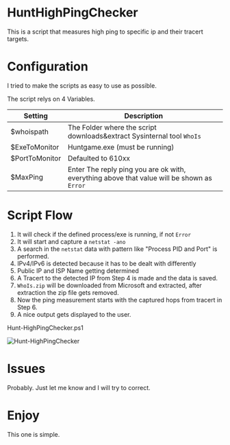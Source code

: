 # HuntHighPingChecker
This is a script that measures high ping to specific ip and their tracert targets.

# Configuration
I tried to make the scripts as easy to use as possible.

The script relys on 4 Variables.

| Setting      | Description |
| ----------- | ----------- |
| $whoispath      | The Folder where the script downloads&extract Sysinternal tool `WhoIs`       |
| $ExeToMonitor   | Huntgame.exe (must be running)        |
| $PortToMonitor    | Defaulted to 610xx        |
| $MaxPing  | Enter The reply ping  you are ok with, everything above that value will be shown as `Error`        |

# Script Flow

1. It will check if the defined process/exe is running, if not `Error`
2. It will start and capture a `netstat -ano`
3. A search in the `netstat` data with pattern like "Process PID and Port" is performed.
4. IPv4/IPv6 is detected because it has to be dealt with  differently
5. Public IP and ISP Name getting determined
6. A Tracert to the detected IP from Step 4 is made and the data is saved.
7. `WhoIs.zip` will be downloaded from Microsoft and extracted, after extraction the zip file gets removed.
8. Now the ping measurement starts with the captured hops from tracert in Step 6.
9. A nice output gets displayed to the user.

Hunt-HighPingChecker.ps1

![Hunt-HighPingChecker]()

# Issues
Probably. Just let me know and I will try to correct.

# Enjoy
This one is simple.
